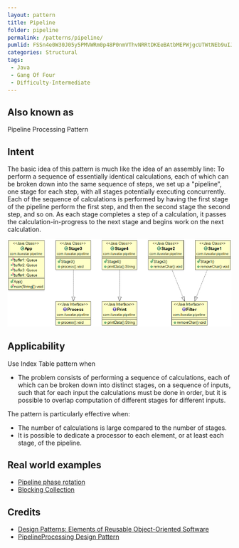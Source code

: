 ```yaml
---
layout: pattern
title: Pipeline
folder: pipeline
permalink: /patterns/pipeline/
pumlid: FSSn4e0W30J05y5PMVWRm0p48P0nmVThvNRRtDKEeBAtbMEPWjgcUTWtNEb9uIJZEe8cTxg78VUP8Sc-GLcfyo2GbpzntH9rINy1
categories: Structural
tags:
 - Java
 - Gang Of Four
 - Difficulty-Intermediate
---
```


## Also known as
Pipeline Processing Pattern

## Intent
The basic idea of this pattern is much like the idea of an assembly line: To perform a sequence of essentially identical calculations, each of which can be broken down into the same sequence of steps, we set up a "pipeline", one stage for each step, with all stages potentially executing concurrently. Each of the sequence of calculations is performed by having the first stage of the pipeline perform the first step, and then the second stage the second step, and so on. As each stage completes a step of a calculation, it passes the calculation-in-progress to the next stage and begins work on the next calculation.

![alt text](./etc/pipeline.png "Pipeline")

## Applicability
Use Index Table pattern when

* The problem consists of performing a sequence of calculations, each of which can be broken down into distinct stages, on a sequence of inputs, such that for each input the calculations must be done in order, but it is possible to overlap computation of different stages for different inputs.

The pattern is particularly effective when:
* The number of calculations is large compared to the number of stages.
* It is possible to dedicate a processor to each element, or at least each stage, of the pipeline.

## Real world examples

* [Pipeline phase rotation](http://www.cs.cmu.edu/afs/cs.cmu.edu/project/iwarp/member/fx/public/www/phase1.html)
* [Blocking Collection](https://msdn.microsoft.com/en-us/library/dd267312(v=vs.110).aspx)

## Credits

* [Design Patterns: Elements of Reusable Object-Oriented Software](http://www.amazon.com/Design-Patterns-Elements-Reusable-Object-Oriented/dp/0201633612)
* [PipelineProcessing Design Pattern](https://www.cise.ufl.edu/research/ParallelPatterns/PatternLanguage/AlgorithmStructure/Pipeline.htm)
